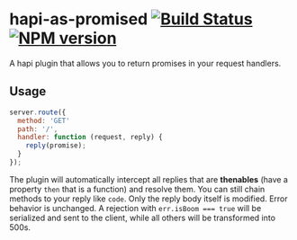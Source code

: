 hapi-as-promised [![Build Status](https://travis-ci.org/bendrucker/hapi-as-promised.svg?branch=master)](https://travis-ci.org/bendrucker/hapi-as-promised) [![NPM version](https://badge.fury.io/js/hapi-as-promised.png)](http://badge.fury.io/js/hapi-as-promised)
============

A hapi plugin that allows you to return promises in your request handlers. 

## Usage

```javascript
server.route({
  method: 'GET'
  path: '/',
  handler: function (request, reply) {
    reply(promise);
  }
});
```

The plugin will automatically intercept all replies that are **thenables** (have a property `then` that is a function) and resolve them. You can still chain methods to your reply like `code`. Only the reply body itself is modified. Error behavior is unchanged. A rejection with `err.isBoom === true` will be serialized and sent to the client, while all others will be transformed into 500s. 
